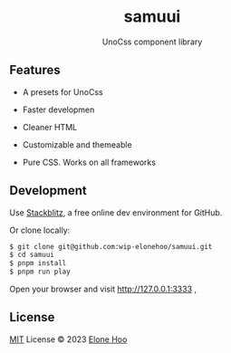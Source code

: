 <h1 align="center">
samuui
</h1>

<p align="center">
UnoCss component library
</p>

## Features

- A presets for UnoCss

- Faster developmen

- Cleaner HTML

- Customizable and themeable

- Pure CSS. Works on all frameworks

## Development

Use [Stackblitz](https://stackblitz.com/~/github.com/wip-elonehoo/samuui), a free online dev environment for GitHub.

Or clone locally:

```bash
$ git clone git@github.com:wip-elonehoo/samuui.git
$ cd samuui
$ pnpm install
$ pnpm run play
```

Open your browser and visit http://127.0.0.1:3333 ,

## License

[MIT](./LICENSE) License © 2023 [Elone Hoo](https://github.com/elonehoo)
